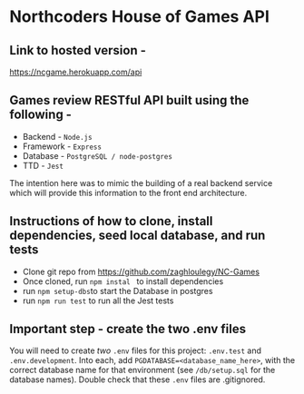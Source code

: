 # Northcoders House of Games API


## Link to hosted version -

https://ncgame.herokuapp.com/api

## Games review RESTful API built using the following -

- Backend - `Node.js`
- Framework - `Express`
- Database - `PostgreSQL / node-postgres`
- TTD - `Jest `

The intention here was to mimic the building of a real backend service which will provide this information to the front end architecture.

## Instructions of how to clone, install dependencies, seed local database, and run tests

- Clone git repo from https://github.com/zaghloulegy/NC-Games
- Once cloned, run `npm instal ` to install dependencies
- run `npm setup-dbs`to start the Database in postgres
- run `npm run test` to run all the Jest tests

## Important step - create the two .env files

You will need to create _two_ `.env` files for this project: `.env.test` and `.env.development`. Into each, add `PGDATABASE=<database_name_here>`, with the correct database name for that environment (see `/db/setup.sql` for the database names). Double check that these `.env` files are .gitignored.


